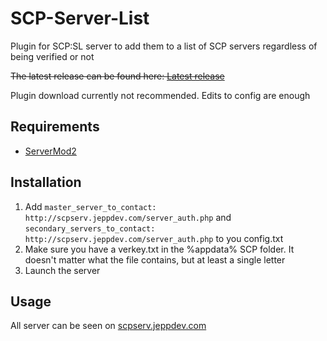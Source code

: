 # SCP-Server-List
Plugin for SCP:SL server to add them to a list of SCP servers regardless of being verified or not

~~The latest release can be found here: [Latest release](https://github.com/jeppevinkel/SCP-Server-List/releases/latest)~~

Plugin download currently not recommended. Edits to config are enough

## Requirements
* [ServerMod2](https://github.com/Grover-c13/Smod2)

## Installation
1. Add `master_server_to_contact: http://scpserv.jeppdev.com/server_auth.php` and `secondary_servers_to_contact: http://scpserv.jeppdev.com/server_auth.php` to you config.txt
2. Make sure you have a verkey.txt in the %appdata% SCP folder. It doesn't matter what the file contains, but at least a single letter
2. Launch the server

## Usage
All server can be seen on [scpserv.jeppdev.com](https://scpserv.jeppdev.com/)
